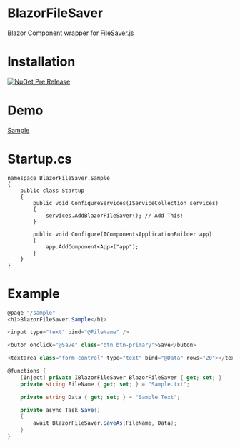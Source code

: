 # BlazorFileSaver

Blazor Component wrapper for [FileSaver.js](https://github.com/eligrey/FileSaver.js/)


# Installation
[![NuGet Pre Release](https://img.shields.io/badge/nuget-0.9.1-orange.svg)](https://www.nuget.org/packages/BlazorFileSaver)



# Demo
[Sample](https://blazorfilesaver.netlify.com)


# Startup.cs
```csharrp
namespace BlazorFileSaver.Sample
{
    public class Startup
    {
        public void ConfigureServices(IServiceCollection services)
        {
            services.AddBlazorFileSaver(); // Add This!
        }

        public void Configure(IComponentsApplicationBuilder app)
        {
            app.AddComponent<App>("app");
        }
    }
}
```


# Example
```csharp
@page "/sample"
<h1>BlazorFileSaver.Sample</h1>

<input type="text" bind="@FileName" />

<buton onclick="@Save" class="btn btn-primary">Save</buton>

<textarea class="form-control" type="text" bind="@Data" rows="20"></textarea>

@functions {
    [Inject] private IBlazorFileSaver BlazorFileSaver { get; set; }
    private string FileName { get; set; } = "Sample.txt";

    private string Data { get; set; } = "Sample Text";

    private async Task Save()
    {
        await BlazorFileSaver.SaveAs(FileName, Data);
    }
}
```